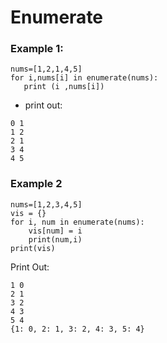 # Enumerate

### Example 1:
```
nums=[1,2,1,4,5]
for i,nums[i] in enumerate(nums): 
   print (i ,nums[i])
```
* print out:
```
0 1
1 2
2 1
3 4
4 5
```
### Example 2
```
nums=[1,2,3,4,5]
vis = {}
for i, num in enumerate(nums):
	vis[num] = i
	print(num,i)
print(vis)
```
Print Out:
```
1 0
2 1
3 2
4 3
5 4
{1: 0, 2: 1, 3: 2, 4: 3, 5: 4}
```
